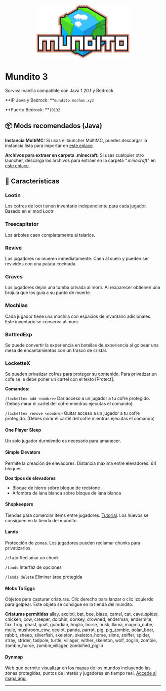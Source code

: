 <p align="center">
  <img src="https://raw.githubusercontent.com/mochos/mundito.github.io/main/_marca/Mundito-logo-300.png" alt="Logo" width="300" />
</p>

# Mundito 3

Survival vanilla compatible con Java 1.20.1 y Bedrock

**IP Java y Bedrock: **`mundito.mochos.xyz`

**Puerto Bedrock: **`19132`

## 📦 Mods recomendados (Java)

**Instancia MultiMC:**
Si usas el launcher MultiMC, puedes descargar la instancia lista para importar en [este enlace](https://github.com/mochos/mundito.github.io/raw/main/_cliente/Mundito.zip "Descargar instancia MultiMC").

**Archivos para extraer en carpeta .minecraft:**
Si usas cualquier otro launcher, descarga los archivos para extraer en la carpeta *".minecraft"* en  [este enlace](https://github.com/mochos/mundito.github.io/raw/main/_cliente/.minecraft.zip "Descargar mods y configuración").

## 📜 Características

### Lootin
Los cofres de loot tienen inventario independiente para cada jugador. Basado en el mod Lootr

### Treecapitator
Los árboles caen completamente al talarlos.

### Revive
Los jugadores no mueren inmediatamente. Caen al suelo y pueden ser revividos con una patata cocinada.

### Graves
Los jugadores dejan una tumba privada al morir. Al reaparecer obtienen una brújula que los guía a su punto de muerte.

### Mochilas
Cada jugador tiene una mochila con espacios de invantario adicionales. Este inventario se conserva al morir.

### BottledExp
Se puede convertir la experiencia en botellas de experiencia al golpear una mesa de encantamientos con un frasco de cristal.

### LocketteX
Se pueden privatizar cofres para proteger su contenido. Para privatizar un cofe se le debe poner un cartel con el texto [Protect]. 

**Comandos:**

`/lockettex add <nombre>` Dar acceso a un jugador a tu cofre protegido. (Debes mirar el cartel del cofre mientras ejecutas el comando)

`/lockettex remove <nombre>` Quitar acceso a un jugador a tu cofre protegido. (Debes mirar el cartel del cofre mientras ejecutas el comando)

#### One Player Sleep
Un solo jugador durmiendo es necesario para amanecer.


#### Simple Elevators
Permite la creación de elevadores. Distancia máxima entre elevadores: 64 bloques

**Dos tipos de elevadores**

- Bloque de hierro sobre bloque de redstone
- Alfombra de lana blanca sobre bloque de lana blanca

#### Shopkeepers
Tiendas para comerciar items entre jugadores. [Tutorial](https://www.youtube.com/watch?v=0Ux-cMpE_Co). Los huevos se consiguen en la tienda del mundito.

#### Lands
Protección de zonas. Los jugadores pueden reclamar chunks para privatizarlos.

`/claim` Reclamar un chunk

`/lands` Interfaz de opciones

`/lands delete` Eliminar área protegida

#### Mobs To Eggs
Objetos para capturar criaturas. Clic derecho para lanzar o clic izquierdo para golpear. Este objeto se consigue en la tienda del mundito.

**Criaturas permitidas**
allay, axolotl, bat, bee, blaze, camel, cat, cave_spider, chicken, cow, creeper, dolphin, donkey, drowned, enderman, endermite, fox, frog, ghast, goat, guardian, hoglin, horse, husk, llama, magma_cube, mule, mushroom_cow, ocelot, panda, parrot, pig, pig_zombie, polar_bear, rabbit, sheep, silverfish, skeleton, skeleton_horse, slime, sniffer, spider, stray, strider, tadpole, turtle, villager, wither_skeleton, wolf, zoglin, zombie, zombie_horse, zombie_villager, zombified_piglin

#### Dynmap
Web que permite visualizar en los mapas de los mundos incluyendo las zonas protegidas, puntos de interés y jugadores en tiempo real. [Accede al mapa aquí](https://mundito.mochos.xyz/mapa).



----
